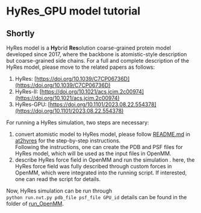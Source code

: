 # HyRes_GPU model tutorial

## Shortly
HyRes model is a **Hy**brid **Res**olution coarse-grained protein model developed since 2017, where the backbone is atomistic-style description but coarse-grained side chains. For a full and complete description of the HyRes model, please move to the related papers as follows:  
1. HyRes: [https://doi.org/10.1039/C7CP06736D](https://doi.org/10.1039/C7CP06736D)
2. HyRes-II: [https://doi.org/10.1021/acs.jcim.2c00974](https://doi.org/10.1021/acs.jcim.2c00974)
3. HyRes-GPU: [https://doi.org/10.1101/2023.08.22.554378](https://doi.org/10.1101/2023.08.22.554378)  

For running a HyRes simulation, two steps are necessary:
1. convert atomistic model to HyRes model, please follow [README.md](https://github.com/wayuer19/HyRes_GPU/blob/main/at2hyres/README.md) in [at2hyres](https://github.com/wayuer19/HyRes_GPU/tree/main/at2hyres) for the step-by-step instructions.  
    Following the instructions, one can create the PDB and PSF files for HyRes model, which will be used as the input files in OpenMM.  
2. describe HyRes force field in OpenMM and run the simulation .
    here, the HyRes force field was fully described through custom forces in OpenMM, which were integrated into the running script. If interested, one can read the script for details.  

Now, HyRes simulation can be run through  
`python run.nvt.py pdb_file psf_file GPU_id`
details can be found in the folder of [run_OpenMM](https://github.com/wayuer19/HyRes_GPU/tree/main/run_OpenMM).
